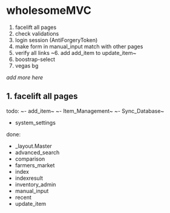 # wholesomeMVC
1. facelift all pages
2. check validations
3. login session (AntiForgeryToken)
4. make form in manual_input match with other pages
5. verify all links
~6. add add_item to update_item~
7. boostrap-select
8. vegas bg

_add more here_

## 1. facelift all pages
todo:
~- add_item~
~- Item_Management~
~- Sync_Database~
- system_settings

done:
- _layout.Master
- advanced_search
- comparison
- farmers_market
- index
- indexresult
- inventory_admin
- manual_input
- recent
- update_item